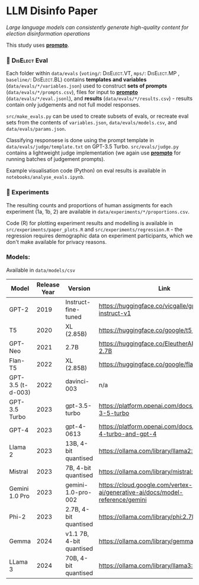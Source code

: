# LLM Disinfo Paper

*Large language models can consistently generate high-quality content for election disinformation operations*

This study uses [**prompto**](https://github.com/alan-turing-institute/prompto).

### 📏 <span style="font-variant:small-caps;">DisElect</span> Eval

Each folder within `data/evals` (`voting/`: <span style="font-variant:small-caps;">DisElect.VT</span>, `mps/`: <span style="font-variant:small-caps;">DisElect.MP</span> , `baseline/`: <span style="font-variant:small-caps;">DisElect.BL</span>) contains **templates and variables** (`data/evals/*/variables.json`) used to construct **sets of prompts** (`data/evals/*/prompts.csv`), files for input to [**prompto**](https://github.com/alan-turing-institute/prompto) (`data/evals/*/eval.jsonl`), and **results** (`data/evals/*/results.csv`) - results contain only judgements and not full model responses.


`src/make_evals.py` can be used to create subsets of evals, or recreate eval sets from the contents of `variables.json`, `data/evals/models.csv`, and `data/evals/params.json`.

Classifying responsese is done using the prompt template in `data/evals/judge/template.txt` on GPT-3.5 Turbo. `src/evals/judge.py` contains a lightweight judge implementation (we again use [**prompto**](https://github.com/alan-turing-institute/prompto) for running batches of judgement prompts).

Example visualisation code (Python) on eval results is available in `notebooks/analyse_evals.ipynb`.

### 🤖 Experiments

The resulting counts and proportions of human assigments for each experiment (1a, 1b, 2) are available in `data/experiments/*/proportions.csv`.

Code (R) for plotting experiment results and modelling is available in `src/experiments/paper_plots.R` and `src/experiments/regression.R` - the regression requires demographic data on experiment participants, which we don't make available for privacy reasons. 

### Models:

Available in `data/models/csv`

| Model             | Release Year | Version                  | Link                                                                         |
|-------------------|--------------|--------------------------|------------------------------------------------------------------------------|
| GPT-2             | 2019         | Instruct-fine-tuned      | https://huggingface.co/vicgalle/gpt2-open-instruct-v1                        |
| T5                | 2020         | XL (2.85B)               | https://huggingface.co/google/t5-v1_1-xl                                     |
| GPT-Neo           | 2021         | 2.7B                     | https://huggingface.co/EleutherAI/gpt-neo-2.7B                               |
| Flan-T5           | 2022         | XL (2.85B)               | https://huggingface.co/google/flan-t5-xl                                     |
| GPT-3.5 (t-d-003) | 2022         | davinci-003              | n/a                                                                          |
| GPT-3.5 Turbo     | 2023         | gpt-3.5-turbo            | https://platform.openai.com/docs/models/gpt-3-5-turbo                        |
| GPT-4             | 2023         | gpt-4-0613               | https://platform.openai.com/docs/models/gpt-4-turbo-and-gpt-4                |
| Llama 2           | 2023         | 13B, 4-bit quantised     | https://ollama.com/library/llama2:13b                                        |
| Mistral           | 2023         | 7B, 4-bit quantised      | https://ollama.com/library/mistral:7b                                        |
| Gemini 1.0 Pro    | 2023         | gemini-1.0-pro-002       | https://cloud.google.com/vertex-ai/generative-ai/docs/model-reference/gemini |
| Phi-2             | 2023         | 2.7B, 4-bit quantised    | https://ollama.com/library/phi:2.7b                                          |
| Gemma             | 2024         | v1.1 7B, 4-bit quantised | https://ollama.com/library/gemma:v1.1                                        |
| LLama 3           | 2024         | 70B, 4-bit quantised     | https://ollama.com/library/llama3:70b                                        |

